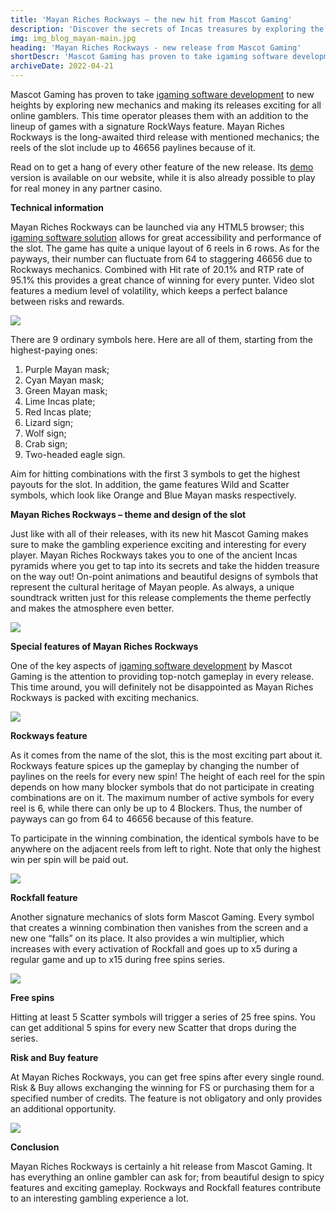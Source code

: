 ```yaml
---
title: 'Mayan Riches Rockways – the new hit from Mascot Gaming'
description: 'Discover the secrets of Incas treasures by exploring the unique features of Rockways and Rockfall mechanics. Learn everything Mayan Riches Rockways by Mascot Gaming has to offer.'
img: img_blog_mayan-main.jpg
heading: 'Mayan Riches Rockways - new release from Mascot Gaming'
shortDescr: 'Mascot Gaming has proven to take igaming software development to new heights by exploring new mechanics and making its releases exciting for all online gamblers. This time operator pleases them with an addition to the lineup of games with a signature RockWays feature. Read on to get a hang of every other feature of the new release.'
archiveDate: 2022-04-21
---
```

Mascot Gaming has proven to take [igaming software development](https://mascot.games/blog/anksunamun-the-queen-of-egypt-from-mascot-gaming) to new heights by exploring new mechanics and making its releases exciting for all online gamblers. This time operator pleases them with an addition to the lineup of games with a signature RockWays feature. Mayan Riches Rockways is the long-awaited third release with mentioned mechanics; the reels of the slot include up to 46656 paylines because of it.

Read on to get a hang of every other feature of the new release. Its [demo](https://play.mascot.games/mayan-riches-rockways) version is available on our website, while it is also already possible to play for real money in any partner casino.

**Technical information**

Mayan Riches Rockways can be launched via any HTML5 browser; this [igaming software solution](https://mascot.games/blog/anksunamun-the-queen-of-egypt-from-mascot-gaming) allows for great accessibility and performance of the slot. The game has quite a unique layout of 6 reels in 6 rows. As for the payways, their number can fluctuate from 64 to staggering 46656 due to Rockways mechanics. Combined with Hit rate of 20.1% and RTP rate of 95.1% this provides a great chance of winning for every punter. Video slot features a medium level of volatility, which keeps a perfect balance between risks and rewards.

![](../../images/img_blog_mayan-1.jpg)

There are 9 ordinary symbols here. Here are all of them, starting from the highest-paying ones:

1.  Purple Mayan mask;
2.  Cyan Mayan mask;
3.  Green Mayan mask;
4.  Lime Incas plate;
5.  Red Incas plate;
6.  Lizard sign;
7.  Wolf sign;
8.  Crab sign;
9.  Two-headed eagle sign.

Aim for hitting combinations with the first 3 symbols to get the highest payouts for the slot. In addition, the game features Wild and Scatter symbols, which look like Orange and Blue Mayan masks respectively.

**Mayan Riches Rockways – theme and design of the slot**

Just like with all of their releases, with its new hit Mascot Gaming makes sure to make the gambling experience exciting and interesting for every player. Mayan Riches Rockways takes you to one of the ancient Incas pyramids where you get to tap into its secrets and take the hidden treasure on the way out! On-point animations and beautiful designs of symbols that represent the cultural heritage of Mayan people. As always, a unique soundtrack written just for this release complements the theme perfectly and makes the atmosphere even better.

![](../../images/img_blog_mayan-2.jpg)

**Special features of Mayan Riches Rockways**

One of the key aspects of [igaming software development](https://mascot.games/blog/anksunamun-the-queen-of-egypt-from-mascot-gaming) by Mascot Gaming is the attention to providing top-notch gameplay in every release. This time around, you will definitely not be disappointed as Mayan Riches Rockways is packed with exciting mechanics.

![](../../images/img_blog_mayan-3.jpg)

**Rockways feature**

As it comes from the name of the slot, this is the most exciting part about it. Rockways feature spices up the gameplay by changing the number of paylines on the reels for every new spin! The height of each reel for the spin depends on how many blocker symbols that do not participate in creating combinations are on it. The maximum number of active symbols for every reel is 6, while there can only be up to 4 Blockers. Thus, the number of payways can go from 64 to 46656 because of this feature.

To participate in the winning combination, the identical symbols have to be anywhere on the adjacent reels from left to right. Note that only the highest win per spin will be paid out.

![](../../images/img_blog_mayan-4.jpg)

**Rockfall feature**

Another signature mechanics of slots form Mascot Gaming. Every symbol that creates a winning combination then vanishes from the screen and a new one “falls” on its place. It also provides a win multiplier, which increases with every activation of Rockfall and goes up to x5 during a regular game and up to x15 during free spins series.

![](../../images/img_blog_mayan-5.jpg)

**Free spins**

Hitting at least 5 Scatter symbols will trigger a series of 25 free spins. You can get additional 5 spins for every new Scatter that drops during the series.

**Risk and Buy feature**

At Mayan Riches Rockways, you can get free spins after every single round. Risk & Buy allows exchanging the winning for FS or purchasing them for a specified number of credits. The feature is not obligatory and only provides an additional opportunity.

![](../../images/img_blog_mayan-6.jpg)

**Conclusion**

Mayan Riches Rockways is certainly a hit release from Mascot Gaming. It has everything an online gambler can ask for; from beautiful design to spicy features and exciting gameplay. Rockways and Rockfall features contribute to an interesting gambling experience a lot.

